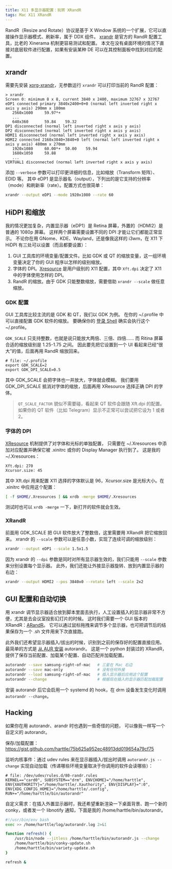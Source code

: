 ```yaml
---
title: X11 多显示器配置：玩转 XRandR
tags: Mac X11 XRandR
---
```


RandR（Resize and Rotate）协议是基于 X Window 系统的一个扩展，它可以直接操作显示器模式、刷新率，属于 DDX 组件。
[xrandr](https://wiki.archlinux.org/index.php/Xrandr) 是官方的 RandR 配置工具，比老的 Xinerama 机制更容易测试和配置。
本文在没有桌面环境的情况下直接对底层软件进行配置，如果有安装某种 DE 可以在其控制面板中找到对应的配置。

<!--more-->

## xrandr

需要先安装 [xorg-xrandr](https://www.archlinux.org/packages/?name=xorg-xrandr)，无参数运行 `xrandr` 可以打印当前的 RandR 配置：

```
> xrandr
Screen 0: minimum 8 x 8, current 3840 x 2400, maximum 32767 x 32767
eDP1 connected primary 3840x2400+0+0 (normal left inverted right x axis y axis) 290mm x 180mm
   2560x1600     59.97*+
   ...
   640x360       59.84    59.32  
DP1 disconnected (normal left inverted right x axis y axis)
DP2 disconnected (normal left inverted right x axis y axis)
HDMI1 disconnected (normal left inverted right x axis y axis)
HDMI2 connected 2160x3840+3840+0 left (normal left inverted right x axis y axis) 480mm x 270mm
   1920x1080     60.00*+  50.00    59.94  
   1680x1050     59.88  
   ...
VIRTUAL1 disconnected (normal left inverted right x axis y axis)
```

添加 `--verbose` 参数可以打印更详细的信息，比如缩放（Transform 矩阵）、EDID 等。
其中 eDP1 是显示器名（output），下列出的是它支持的分辨率（mode）和刷新率（rate）。配置方式也很简单：

```bash
xrandr --output eDP1 --mode 1920x1080 --rate 60
```

## HiDPI 和缩放

我的情况更加复杂，内置显示器（eDP1）是 Retina 屏幕，外置的（HDMI2）是普通的 1080p 屏幕。
这样两个屏幕需要设置不同的 DPI 才能让它们都能正常显示。
不论你在用 GNome、KDE、Wayland，还是像我这样的 i3wm，在 X11 下 HiDPI 有三处可以设置（而且都要设置）：

1. GUI 工具库的环境变量/配置文件。比如 GDK 或 QT 的缩放变量，这一组环境变量决定了你的 GUI 程序以怎样的级别缩放。
2. 字体的 DPI。[Xresource][xresource] 是用户级别的 X11 配置，其中 `Xft.dpi` 决定了 X11 中的字体使用怎样的 DPI。
3. RandR 的缩放。由于 GDK 只能整数缩放，需要借助 `xrandr --scale` 做任意缩放。

### GDK 配置

GUI 工具库比较主流的是 GDK 和 QT，我们以 GDK 为例。
在你的 ~/.profile 中可以直接配置 GDK 软件的缩放。
要确保你的 [登录 Shell][shell] 确实会执行这个 ~/.profile。

`GDK_SCALE` 只支持整数，也就是说只能放大两倍、三倍、四倍……
而 Ritina 屏幕合适的缩放级别是 1.25-1.75 之间。
因此要先把它设置到一个 UI 看起来已经“很大”的值，后面再用 RandR 缩放回来。

```
# file: ~/.profile
export GDK_SCALE=2
export GDK_DPI_SCALE=0.5
```

其中 GDK_SCALE 会把字体也一并放大，字体就会模糊。
我们要用 GDK_DPI_SCALE 抵消对字体的缩放，后面再用 XResource 选择正确 DPI 的字体。

> `QT_SCALE_FACTOR` 貌似不需要碰，看起来 QT 软件会跟随 Xft.dpi 的配置。如果你的 QT 软件（比如 Telegram）显示不正常可以尝试把它设为 1 或者 2。

### 字体的 DPI

[XResource][xresource] 机制提供了对字体和光标的单独配置，
只需要在 ~/.Xresources 中添加对应配置并确保它被 .xinitrc 或你的 Display Manager 执行到了。
这是我的 ~/.Xresources：

```
Xft.dpi: 270
Xcursor.size: 45
```

其中 Xft.dpi 用来配置 X11 选择的字体默认是 96，Xcursor.size 是光标大小。在 .xinitrc 中应用这个配置：

```bash
[ -f $HOME/.Xresources ] && xrdb -merge $HOME/.Xresources
```

测试时也可以 `xrdb -merge` 一下，新打开的软件就会生效。

### XRandR

前面用 GDK_SCALE 把 GUI 软件放大了整数倍，这里需要用 XRandR 把它缩放回来。
xrandr 的 `--scale` 参数可以是任意小数，实现了连续可调的缩放级别：

```bash
xrandr --output eDP1 --scale 1.5x1.5
```

因为 xrandr 的 `--dpi` 参数是同时对所有显示器生效的，我们只能用 `--scale` 参数来分别设置每个显示器。
此外，我们还能让外接显示器旋转、放到内置显示器的右边：

```bash
xrandr --output HDMI2 --pos 3840x0 --rotate left --scale 2x2
```

## GUI 配置和自动切换

用 xrandr 调节显示器适合放到脚本里面去执行，人工设置插入的显示器非常不方便，尤其是去会议室投影幻灯片的时候。
这时我们需要一个 GUI 版本的 XRandR：[ARandR](https://christian.amsuess.com/tools/arandr/)。
它可以通过鼠标拖拽来调节多个显示器，也可把调节后的结果保存为一个 .sh 文件用来下次直接跑。

此外我们还希望显示器插入/拔出的时候，识别到之前的保存好的配置直接应用。
最简单的方式是
[从 AUR 安装](https://harttle.land/2019/04/30/install-aur-package.html) autorandr。
这是一个 python 封装过的 XRandR，提供了保存当前配置、加载某个配置、自动匹配并加载配置。

```bash
autorandr --save samsung-right-of-mac   # 三星在 Mac 右边
autorandr --save mac-only               # 没有任何外接
autorandr --load samsung-right-of-mac   # 插入显示器后应用这个配置
autorandr --change                      # 根据现在插入的显示器匹配加载配置
```

安装 autorandr 后它会启用一个 systemd 的 hook，在 drm 设备发生变化时调用 `autorandr --change`。

## Hacking

如果你在用 autorandr、arandr 时也遇到一些奇怪的问题，
可以像我一样写一个自定义的 autorandr。

保存/加载配置：https://gist.github.com/harttle/75b625a952ec48913dd019654a79cf75

监听内核事件：通过 udev rules 来在显示器插入/拔出时调用 `autorandr.js --change` 实现自动加载（传递哪些环境变量取决于你调用的软件会读哪些）：

```
# file: /dev/udev/rules.d/80-randr.rules
KERNEL=="card0", SUBSYSTEM=="drm", ENV{HOME}="/home/harttle", ENV{XAUTHORITY}="/home/harttle/.Xauthority", ENV{DISPLAY}=":0", ENV{XDG_CONFIG_HOME}="/home/harttle/.config", RUN+="/home/harttle/bin/autorandr"
```

自定义需求：在插入外置显示器时，我还希望重新渲染一下桌面背景、跑一个新的 conky，或者发一个 libnotify 通知，下面是我的 /home/harttle/bin/autorandr。

```bash
#!/usr/bin/env bash
exec >> /home/harttle/log/autorandr.log 2>&1

function refresh() {
    /usr/bin/node --jitless /home/harttle/bin/autorandr.js --change
    /home/harttle/bin/conky-update.sh
    /home/harttle/bin/variety-update.sh
}

refresh &
```

[xresource]: https://wiki.archlinux.org/index.php/X_resources
[shell]: https://harttle.land/2016/06/08/shell-config-files.html